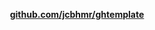 <p align=center>
  <b><a href="https://github.com/jcbhmr/ghtemplate">github.com/jcbhmr/ghtemplate</a></b>
</p>
